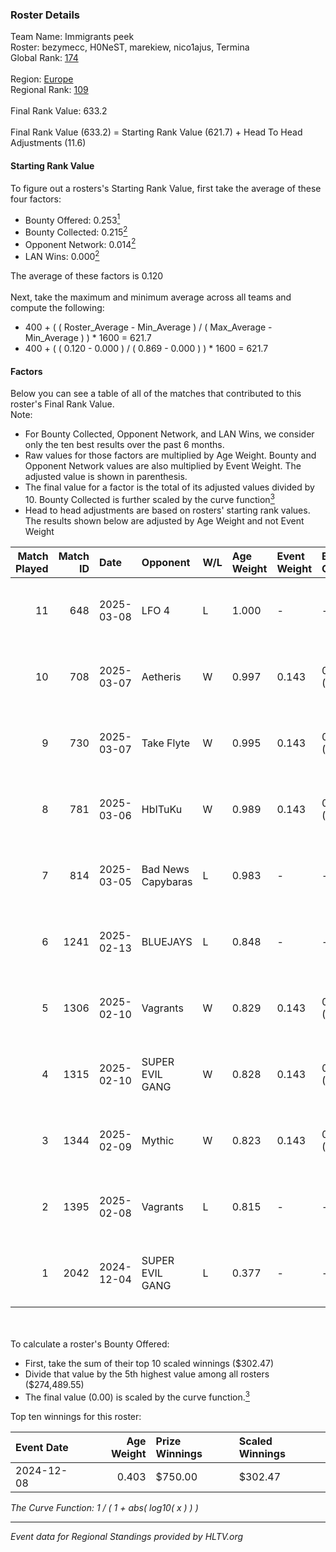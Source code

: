 ### Roster Details<br />
Team Name: Immigrants peek<br />
Roster: bezymecc, H0NeST, marekiew, nico1ajus, Termina<br />
Global Rank: [174](../../standings_global_2025_04_07.md)<br />
<br />
Region: [Europe]( ../../standings_europe_2025_04_07.md)<br />
Regional Rank: [109]( ../../standings_europe_2025_04_07.md)<br />
<br />
Final Rank Value:  633.2<br />
<br />
Final Rank Value (633.2) = Starting Rank Value (621.7) + Head To Head Adjustments (11.6)<br />

#### Starting Rank Value<br />
To figure out a rosters's Starting Rank Value, first take the average of these four factors:<br />
- Bounty Offered: 0.253[<sup>1</sup>](#table2)
- Bounty Collected: 0.215[<sup>2</sup>](#table1)
- Opponent Network: 0.014[<sup>2</sup>](#table1)
- LAN Wins: 0.000[<sup>2</sup>](#table1)

The average of these factors is 0.120<br />
<br />
Next, take the maximum and minimum average across all teams and compute the following:<br />
- 400 + ( ( Roster_Average - Min_Average ) / ( Max_Average - Min_Average ) ) * 1600 = 621.7
- 400 + ( ( 0.120 - 0.000 ) / ( 0.869 - 0.000 ) ) * 1600 = 621.7


#### Factors<br />
Below you can see a table of all of the matches that contributed to this roster's Final Rank Value.<br />
Note:<br />

- For Bounty Collected, Opponent Network, and LAN Wins, we consider only the ten best results over the past 6 months.
- Raw values for those factors are multiplied by Age Weight. Bounty and Opponent Network values are also multiplied by Event Weight. The adjusted value is shown in parenthesis.
- The final value for a factor is the total of its adjusted values divided by 10. Bounty Collected is further scaled by the curve function[<sup>3</sup>](#curveFunction)
- Head to head adjustments are based on rosters' starting rank values. The results shown below are adjusted by Age Weight and not Event Weight
<span id="table1"></span><br />


| Match Played | Match ID | Date       | Opponent           | W/L | Age Weight | Event Weight | Bounty Collected | Opponent Network | LAN Wins  | H2H Adj. | Roster                                         |
| -: | -: | :- | :- | :- | :- | :- | :- | :- | :- | -: | :- |
|           11 |      648 | 2025-03-08 | LFO 4              | L   | 1.000      | -            | -                | -                | -         |   -15.81 | bezymecc, H0NeST, marekiew, nico1ajus, Termina |
|           10 |      708 | 2025-03-07 | Aetheris           | W   | 0.997      | 0.143        | 0.010 (0.001)    | 0.168 (0.024)    | 0 (0.000) |    16.66 | bezymecc, H0NeST, marekiew, nico1ajus, Termina |
|            9 |      730 | 2025-03-07 | Take Flyte         | W   | 0.995      | 0.143        | 0.000 (0.000)    | 0.104 (0.015)    | 0 (0.000) |    12.40 | bezymecc, H0NeST, marekiew, nico1ajus, Termina |
|            8 |      781 | 2025-03-06 | HbITuKu            | W   | 0.989      | 0.143        | 0.000 (0.000)    | 0.000 (0.000)    | 0 (0.000) |     6.83 | bezymecc, H0NeST, marekiew, nico1ajus, Termina |
|            7 |      814 | 2025-03-05 | Bad News Capybaras | L   | 0.983      | -            | -                | -                | -         |   -16.32 | bezymecc, H0NeST, nico1ajus, sential, Termina  |
|            6 |     1241 | 2025-02-13 | BLUEJAYS           | L   | 0.848      | -            | -                | -                | -         |    -3.80 | bezymecc, H0NeST, myline, nico1ajus, Termina   |
|            5 |     1306 | 2025-02-10 | Vagrants           | W   | 0.829      | 0.143        | 0.000 (0.000)    | 0.302 (0.036)    | 0 (0.000) |     9.55 | bezymecc, H0NeST, myline, nico1ajus, Termina   |
|            4 |     1315 | 2025-02-10 | SUPER EVIL GANG    | W   | 0.828      | 0.143        | 0.006 (0.001)    | 0.282 (0.033)    | 0 (0.000) |    14.69 | bezymecc, H0NeST, myline, nico1ajus, Termina   |
|            3 |     1344 | 2025-02-09 | Mythic             | W   | 0.823      | 0.143        | 0.000 (0.000)    | 0.268 (0.032)    | 0 (0.000) |     9.06 | bezymecc, H0NeST, myline, nico1ajus, Termina   |
|            2 |     1395 | 2025-02-08 | Vagrants           | L   | 0.815      | -            | -                | -                | -         |   -16.31 | bezymecc, H0NeST, myline, nico1ajus, Termina   |
|            1 |     2042 | 2024-12-04 | SUPER EVIL GANG    | L   | 0.377      | -            | -                | -                | -         |    -5.39 | bezymecc, H0NeST, nico1ajus, Termina, Valter0k |

<br />
<span id="table2"></span><br />
To calculate a roster's Bounty Offered:<br />

- First, take the sum of their top 10 scaled winnings ($302.47)
- Divide that value by the 5th highest value among all rosters ($274,489.55)
- The final value (0.00) is scaled by the curve function.[<sup>3</sup>](#curveFunction)

Top ten winnings for this roster:<br />

| Event Date | Age Weight | Prize Winnings | Scaled Winnings |
| :- | -: | :- | :- |
| 2024-12-08 |      0.403 | $750.00        | $302.47         |


<span id="curveFunction"></span>_The Curve Function: 1 / ( 1 + abs( log10( x ) ) )_<br />

---
_Event data for Regional Standings provided by HLTV.org_<br />
